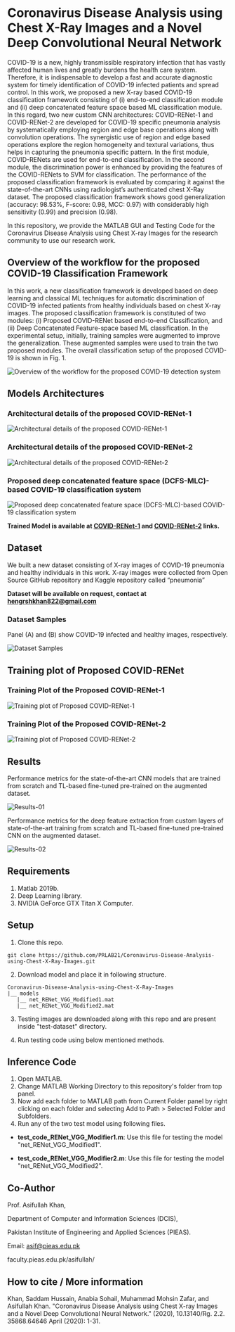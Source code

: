 # Coronavirus Disease Analysis using Chest X-Ray Images and a Novel Deep Convolutional Neural Network

COVID-19 is a new, highly transmissible respiratory infection that has vastly affected human lives and greatly burdens the health care system. Therefore, it is indispensable to develop a fast and accurate diagnostic system for timely identification of COVID-19 infected patients and spread control. In this work, we proposed a new X-ray based COVID-19 classification framework consisting of (i) end-to-end classification module and (ii) deep concatenated feature space based ML classification module. In this regard, two new custom CNN architectures: COVID-RENet-1 and COVID-RENet-2 are developed for COVID-19 specific pneumonia analysis by systematically employing region and edge base operations along with convolution operations. The synergistic use of region and edge based operations explore the region homogeneity and textural variations, thus helps in capturing the pneumonia specific pattern. In the first module, COVID-RENets are used for end-to-end classification. In the second module, the discrimination power is enhanced by providing the features of the COVID-RENets to SVM for classification. The performance of the proposed classification framework is evaluated by comparing it against the state-of-the-art CNNs using radiologist’s authenticated chest X-Ray dataset. The proposed classification framework shows good generalization (accuracy: 98.53%, F-score: 0.98, MCC: 0.97) with considerably high sensitivity (0.99) and precision (0.98).

In this repository, we provide the MATLAB GUI and Testing Code for the Coronavirus Disease Analysis using Chest X-ray Images for the research community to use our research work.

## Overview of the workflow for the proposed COVID-19 Classification Framework

In this work, a new classification framework is developed based on deep learning and classical ML techniques for automatic discrimination of COVID-19 infected patients from healthy individuals based on chest X-ray images. The proposed classification framework is constituted of two modules: (i) Proposed COVID-RENet based end-to-end Classification, and (ii) Deep Concatenated Feature-space based ML classification. In the experimental setup, initially, training samples were augmented to improve the generalization. These augmented samples were used to train the two proposed modules. The overall classification setup of the proposed COVID-19 is shown in Fig. 1.

![Overview of the workflow for the proposed COVID-19 detection system](./repo-images/workflow-01.png "Overview of the workflow for the proposed COVID-19 detection system")

## Models Architectures

### Architectural details of the proposed COVID-RENet-1

![Architectural details of the proposed COVID-RENet-1](./repo-images/architecture-covid-renet-1.png "Architectural details of the proposed COVID-RENet-1")

### Architectural details of the proposed COVID-RENet-2

![Architectural details of the proposed COVID-RENet-2](./repo-images/architecture-covid-renet-2.png "Architectural details of the proposed COVID-RENet-2")

### Proposed deep concatenated feature space (DCFS-MLC)-based COVID-19 classification system

![Proposed deep concatenated feature space (DCFS-MLC)-based COVID-19 classification system](./repo-images/architecture-covid-19-classification-system.png "Proposed deep concatenated feature space (DCFS-MLC)-based COVID-19 classification system")

**Trained Model is available at [COVID-RENet-1](https://drive.google.com/file/d/1IY8Di0Jqlmb7pjw6OmKdmc2QasnLQ3sA/view?usp=sharing) and [COVID-RENet-2](https://drive.google.com/file/d/1ctjUFQLtNgMcKbQCYdPaPEsWXiBqhujM/view?usp=sharing) links.**

## Dataset

We built a new dataset consisting of X-ray images of COVID-19 pneumonia and healthy individuals in this work. X-ray images were collected from Open Source GitHub repository and Kaggle repository called “pneumonia”

**Dataset will be available on request, contact at <hengrshkhan822@gmail.com>**

### Dataset Samples

Panel (A) and (B) show COVID-19 infected and healthy images, respectively.

![Dataset Samples](./repo-images/dataset-01.png "Dataset Samples")

## Training plot of Proposed COVID-RENet

### Training Plot of the Proposed COVID-RENet-1

![Training plot of Proposed COVID-RENet-1](./repo-images/training-plot-01.png "Training plot of Proposed COVID-RENet-1")

### Training Plot of the Proposed COVID-RENet-2

![Training plot of Proposed COVID-RENet-2](./repo-images/training-plot-02.png "Training plot of Proposed COVID-RENet-2")

## Results

Performance metrics for the state-of-the-art CNN models that are trained from scratch and TL-based fine-tuned pre-trained on the augmented dataset.

![Results-01](./repo-images/results-01.png "Results-01")

Performance metrics for the deep feature extraction from custom layers of state-of-the-art training from scratch and TL-based fine-tuned pre-trained CNN on the augmented dataset.

![Results-02](./repo-images/results-02.png "Results-02")

## Requirements

1. Matlab 2019b.
2. Deep Learning library.
3. NVIDIA GeForce GTX Titan X Computer.

## Setup

1. Clone this repo.

```git bash
git clone https://github.com/PRLAB21/Coronavirus-Disease-Analysis-using-Chest-X-Ray-Images.git
```

2. Download model and place it in following structure.

```text
Coronavirus-Disease-Analysis-using-Chest-X-Ray-Images
|__ models
   |__ net_RENet_VGG_Modified1.mat
   |__ net_RENet_VGG_Modified2.mat
```

3. Testing images are downloaded along with this repo and are present inside "test-dataset" directory.

4. Run testing code using below mentioned methods.

## Inference Code

1. Open MATLAB.
2. Change MATLAB Working Directory to this repository's folder from top panel.
3. Now add each folder to MATLAB path from Current Folder panel by right clicking on each folder and selecting Add to Path > Selected Folder and Subfolders.
4. Run any of the two test model using following files.

-   **test_code_RENet_VGG_Modifier1.m**: Use this file for testing the model "net_RENet_VGG_Modified1".

-   **test_code_RENet_VGG_Modifier2.m**: Use this file for testing the model "net_RENet_VGG_Modified2".

<!-- 4. Now you can run either test models individually or run MATLAB GUI App as described below. -->

<!-- ### Directory: classification-test-code

-   **test_code_RENet_VGG_Modifier1.m**: Use this file for testing the model "net_RENet_VGG_Modified1" on folder of images at once.

### Directory: MATLAB-GUI-app

-   Inside this directory there is **gui_classification.mlapp** file. In order to use MATLAB-GUI-app type following at command window.

```MATLAB
>> gui_classification
```

Now the GUI interface will open after some time, then it will allow use to load image, and classify it as COVID-19 or Non-COVID-19. -->

## Co-Author

Prof. Asifullah Khan,

Department of Computer and Information Sciences (DCIS),

Pakistan Institute of Engineering and Applied Sciences (PIEAS).

Email: asif@pieas.edu.pk

faculty.pieas.edu.pk/asifullah/

## How to cite / More information

Khan, Saddam Hussain, Anabia Sohail, Muhammad Mohsin Zafar, and Asifullah Khan. "Coronavirus Disease Analysis using Chest X-ray Images and a Novel Deep Convolutional Neural Network." (2020), 10.13140/Rg. 2.2. 35868.64646 April (2020): 1-31.

